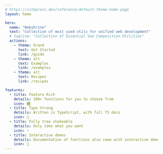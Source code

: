 ```yaml
---
# https://vitepress.dev/reference/default-theme-home-page
layout: home

hero:
  name: "Webshrine"
  text: "Collection of most used utils for unified web development"
  # tagline: "Collection of Essential Vue Composition Utilities"
  actions:
    - theme: brand
      text: Get Started
      link: /guide
    - theme: alt
      text: Examples
      link: /examples
    - theme: alt
      text: Recipes
      link: /recipes

features:
  - title: Feature Rich
    details: 200+ functions for you to choose from
    icon: 🎛
  - title: Type Strong
    details: Written in TypeScript, with full TS docs
    icon: 🦾
  - title: Fully tree shakeable
    details: Only take what you want
    icon: ⚡
  - title: Interactive demos
    details: Documentation of functions also come with interactive demos!
    icon: 🎪
---
```

